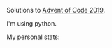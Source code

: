 Solutions to [Advent of Code 2019](adventofcode.com/2019).

I'm using python.


My personal stats:

```
```
